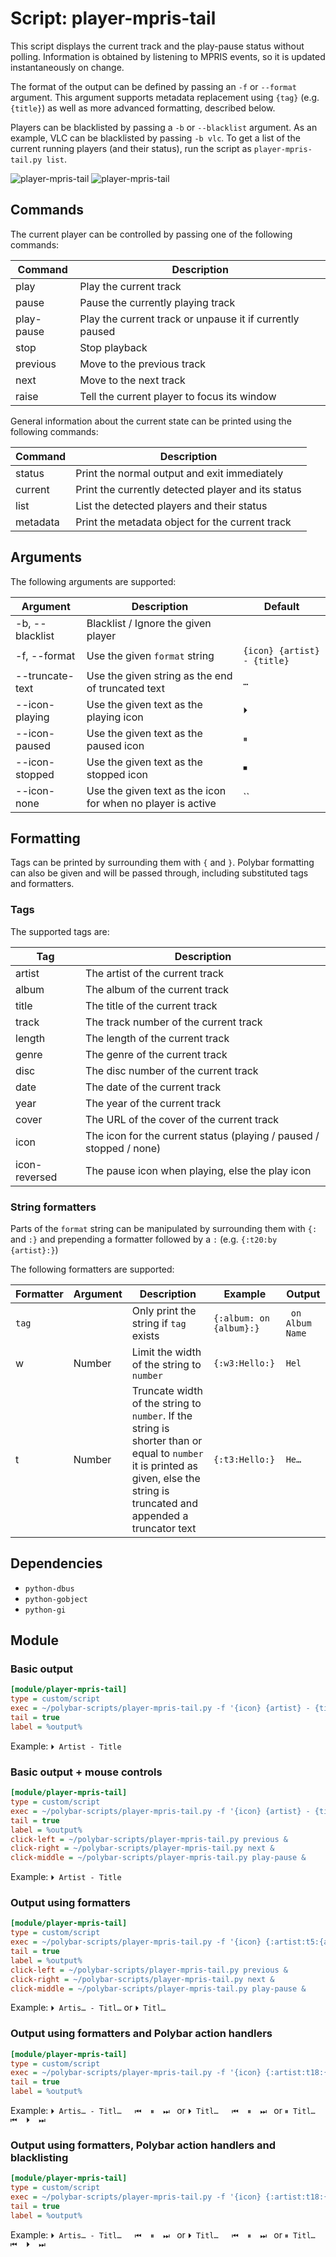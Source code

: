 # Script: player-mpris-tail

This script displays the current track and the play-pause status without polling. Information is obtained by listening to MPRIS events, so it is updated instantaneously on change.

The format of the output can be defined by passing an `-f` or `--format` argument. This argument supports metadata replacement using `{tag}` (e.g. `{title}`) as well as more advanced formatting, described below.

Players can be blacklisted by passing a `-b` or `--blacklist` argument. As an example, VLC can be blacklisted by passing `-b vlc`. To get a list of the current running players (and their status), run the script as `player-mpris-tail.py list`.

![player-mpris-tail](screenshots/1.png) ![player-mpris-tail](screenshots/2.png)


## Commands

The current player can be controlled by passing one of the following commands:

Command | Description
---|---
play       | Play the current track
pause      | Pause the currently playing track
play-pause | Play the current track or unpause it if currently paused
stop       | Stop playback
previous   | Move to the previous track
next       | Move to the next track
raise      | Tell the current player to focus its window

General information about the current state can be printed using the following commands:

Command | Description
---|---
status   | Print the normal output and exit immediately
current  | Print the currently detected player and its status
list     | List the detected players and their status
metadata | Print the metadata object for the current track


## Arguments

The following arguments are supported:

Argument | Description | Default
---|---|---
-b, --blacklist   | Blacklist / Ignore the given player
-f, --format      | Use the given `format` string                               | `{icon} {artist} - {title}`
--truncate-text   | Use the given string as the end of truncated text           | `…`
--icon-playing    | Use the given text as the playing icon                      | `⏵`
--icon-paused     | Use the given text as the paused icon                       | `⏸`
--icon-stopped    | Use the given text as the stopped icon                      | `⏹`
--icon-none       | Use the given text as the icon for when no player is active | ``


## Formatting

Tags can be printed by surrounding them with `{` and `}`. Polybar formatting can also be given and will be passed through, including substituted tags and formatters.


### Tags

The supported tags are:

Tag | Description
---|---
artist        | The artist of the current track
album         | The album of the current track
title         | The title of the current track
track         | The track number of the current track
length        | The length of the current track
genre         | The genre of the current track
disc          | The disc number of the current track
date          | The date of the current track
year          | The year of the current track
cover         | The URL of the cover of the current track
icon          | The icon for the current status (playing / paused / stopped / none)
icon-reversed | The pause icon when playing, else the play icon


### String formatters

Parts of the `format` string can be manipulated by surrounding them with `{:` and `:}` and prepending a formatter followed by a `:` (e.g. `{:t20:by {artist}:}`)

The following formatters are supported:

Formatter | Argument | Description | Example | Output
---|---|---|---|---
`tag` | | Only print the string if `tag` exists            | `{:album: on {album}:}` | ` on Album Name`
w     | Number | Limit the width of the string to `number` | `{:w3:Hello:}`          | `Hel`
t     | Number | Truncate width of the string to `number`. If the string is shorter than or equal to `number` it is printed as given, else the string is truncated and appended a truncator text | `{:t3:Hello:}` | `He…`


## Dependencies

* `python-dbus`
* `python-gobject`
* `python-gi`


## Module

### Basic output
```ini
[module/player-mpris-tail]
type = custom/script
exec = ~/polybar-scripts/player-mpris-tail.py -f '{icon} {artist} - {title}'
tail = true
label = %output%
```
Example: `⏵ Artist - Title`


### Basic output + mouse controls
```ini
[module/player-mpris-tail]
type = custom/script
exec = ~/polybar-scripts/player-mpris-tail.py -f '{icon} {artist} - {title}'
tail = true
label = %output%
click-left = ~/polybar-scripts/player-mpris-tail.py previous &
click-right = ~/polybar-scripts/player-mpris-tail.py next &
click-middle = ~/polybar-scripts/player-mpris-tail.py play-pause &
```
Example: `⏵ Artist - Title`


### Output using formatters
```ini
[module/player-mpris-tail]
type = custom/script
exec = ~/polybar-scripts/player-mpris-tail.py -f '{icon} {:artist:t5:{artist}:}{:artist: - :}{:t4:{title}:}'
tail = true
label = %output%
click-left = ~/polybar-scripts/player-mpris-tail.py previous &
click-right = ~/polybar-scripts/player-mpris-tail.py next &
click-middle = ~/polybar-scripts/player-mpris-tail.py play-pause &
```

Example: `⏵ Artis… - Titl…` or `⏵ Titl…`


### Output using formatters and Polybar action handlers
```ini
[module/player-mpris-tail]
type = custom/script
exec = ~/polybar-scripts/player-mpris-tail.py -f '{icon} {:artist:t18:{artist}:}{:artist: - :}{:t20:{title}:}  %{A1:~/polybar-scripts/player-mpris-tail.py previous:} ⏮ %{A} %{A1:~/polybar-scripts/player-mpris-tail.py play-pause:} {icon-reversed} %{A} %{A1:~/polybar-scripts/player-mpris-tail.py next:} ⏭ %{A}'
tail = true
label = %output%
```

Example: `⏵ Artis… - Titl…   ⏮  ⏸  ⏭ ` or `⏵ Titl…   ⏮  ⏸  ⏭ ` or `⏸ Titl…   ⏮  ⏵  ⏭ `


### Output using formatters, Polybar action handlers and blacklisting
```ini
[module/player-mpris-tail]
type = custom/script
exec = ~/polybar-scripts/player-mpris-tail.py -f '{icon} {:artist:t18:{artist}:}{:artist: - :}{:t20:{title}:}  %{A1:~/polybar-scripts/player-mpris-tail.py previous -b vlc -b plasma-browser-integration:} ⏮ %{A} %{A1:~/polybar-scripts/player-mpris-tail.py play-pause -b vlc -b plasma-browser-integration:} {icon-reversed} %{A} %{A1:~/polybar-scripts/player-mpris-tail.py next -b vlc -b plasma-browser-integration:} ⏭ %{A}' -b vlc -b plasma-browser-integration
tail = true
label = %output%
```

Example: `⏵ Artis… - Titl…   ⏮  ⏸  ⏭ ` or `⏵ Titl…   ⏮  ⏸  ⏭ ` or `⏸ Titl…   ⏮  ⏵  ⏭ `
